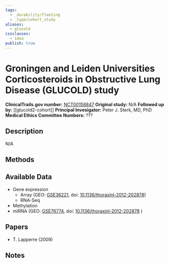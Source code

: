 ```yaml
---
tags:
  - _durability/fleeting
  - _type/cohort_study
aliases:
  - glucold
cssclasses:
  - idea
publish: true
---
```

# Groningen and Leiden Universities Corticosteroids in Obstructive Lung Disease (GLUCOLD) study

**ClinicalTrails.gov number:** [NCT00158847](https://clinicaltrials.gov/ct2/history/NCT00158847)
**Original study:** N/A
**Followed up by:** [[glucold2-cohort]]
**Principal Invesigator:** Peter J. Sterk, MD, PhD
**Medical Ethics Committee Numbers:** ???

## Description
N/A


## Methods


## Available Data
- Gene expression
  - Array (GEO: [GSE36221](https://www.ncbi.nlm.nih.gov/geo/query/acc.cgi?acc=GSE36221), doi: [10.1136/thoraxjnl-2012-202878](https://doi.org/10.1136/thoraxjnl-2012-202878))
  - RNA-Seq
- Methylation
- miRNA (GEO: [GSE76774](https://www.ncbi.nlm.nih.gov/geo/query/acc.cgi?acc=GSE76774), doi: [10.1136/thoraxjnl-2012-202878](https://doi.org/10.1136/thoraxjnl-2012-202878) )

## Papers
- T. Lapperre (2009)

## Notes
